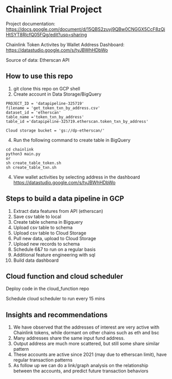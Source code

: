 # Chainlink Trial Project 

Project documentation: https://docs.google.com/document/d/15QBS2zuyj9QBw0CNGGX5CcF8zQjHtSYT8RlcfQ05FQg/edit?usp=sharing

Chainlink Token Activites by Wallet Address Dashboard: https://datastudio.google.com/s/tyJBWhHDbWo

Source of data: Etherscan API 

## How to use this repo 
1. git clone this repo on GCP shell
2. Create account in Data Storage/BigQuery 
```
PROJECT_ID = 'datapipeline-325719'
filename = 'get_token_txn_by_address.csv'
dataset_id = 'etherscan'
table_name ='token_txn_by_address'
table_id ='datapipeline-325719.etherscan.token_txn_by_address'

Cloud storage bucket = 'gs://dp-etherscan/'
```
4. Run the following command to create table in BigQuery

``` 
cd chainlink
python3 main.py 
or
sh create_table_token.sh 
sh create_table_txn.sh
```
4. View wallet activities by selecting address in the dashboard
  https://datastudio.google.com/s/tyJBWhHDbWo

## Steps to build a data pipeline in GCP
1. Extract data features from API (etherscan) 
2. Save csv table to local
3. Create table schema in Bigquery 
4. Upload csv table to schema 
5. Upload csv table to Cloud Storage
6. Pull new data, upload to Cloud Storage 
7. Upload new records to schema 
8. Schedule 6&7 to run on a regular basis 
9. Additional feature engineering with sql 
10. Build data dashboard

## Cloud function and cloud scheduler 
Deploy code in the cloud_function repo

Schedule cloud scheduler to run every 15 mins 

## Insights and recommendations 
1. We have observed that the addresses of interest are very active with Chainlink tokens, while dormant on other chains such as eth and bsc
2. Many addresses share the same input fund address. 
3. Output address are much more scattered, but still some share similar pattern
4. These accounts are active since 2021 (may due to etherscan limit), have regular transaction patterns 
5. As follow up we can do a link/graph analysis on the relationship between the accounts, and predict future transaction behaviors

